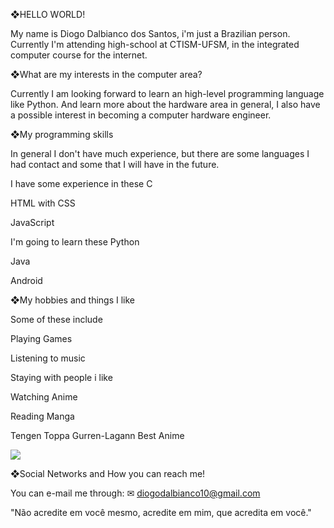 ❖HELLO WORLD!

My name is Diogo Dalbianco dos Santos, i'm just a Brazilian person. Currently I'm attending high-school at CTISM-UFSM, in the integrated computer course for the internet.

❖What are my interests in the computer area?

Currently I am looking forward to learn an high-level programming language like Python. And learn more about the hardware area in general, I also have a possible interest in becoming a computer hardware engineer.

❖My programming skills

In general I don't have much experience, but there are some languages I had contact and some that I will have in the future.

I have some experience in these
C

HTML with CSS

JavaScript

I'm going to learn these
Python

Java

Android

❖My hobbies and things I like

Some of these include

Playing Games

Listening to music

Staying with people i like

Watching Anime

Reading Manga 

Tengen Toppa Gurren-Lagann Best Anime

<a href="https://gifs.alphacoders.com/gifs/view/149108"><img src="https://giffiles.alphacoders.com/149/149108.gif"></a>

❖Social Networks and How you can reach me!

You can e-mail me through: ✉ diogodalbianco10@gmail.com

"Não acredite em você mesmo, acredite em mim, que acredita em você."
